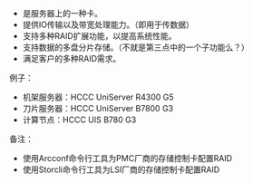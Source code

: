* 是服务器上的一种卡。
* 提供IO传输以及带宽处理能力。（即用于传数据）
* 支持多种RAID扩展功能，以提高系统性能。
* 支持数据的多盘分片存储。（不就是第三点中的一个子功能么？）
* 满足客户的多种RAID需求。

例子：
* 机架服务器：HCCC UniServer R4300 G5
* 刀片服务器：HCCC UniServer B7800 G3
* 计算节点：HCCC UIS B780 G3

备注：
* 使用Arcconf命令行工具为PMC厂商的存储控制卡配置RAID
* 使用Storcli命令行工具为LSI厂商的存储控制卡配置RAID
